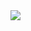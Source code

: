 <img src="https://blog.kakaocdn.net/dna/Jsv0G/btsO8JimHKu/AAAAAAAAAAAAAAAAAAAAAFLTpNtWawSz3gntFvJkwWTYgKd3R2bd8QgL3CZDFM5w/img.gif?credential=yqXZFxpELC7KVnFOS48ylbz2pIh7yKj8&expires=1753973999&allow_ip=&allow_referer=&signature=%2Fr9DcL7sO3lzz5DcSGcox11YjAs%3D">
